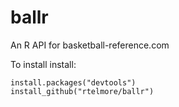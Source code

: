 # ballr
An R API for basketball-reference.com

To install install:

```
install.packages("devtools")
install_github("rtelmore/ballr")
```

